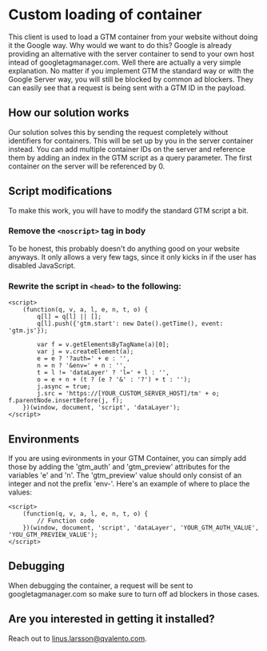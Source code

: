 # Custom loading of container
This client is used to load a GTM container from your website without doing it the Google way. Why would we want to do this? Google is already providing an alternative with the server container to send to your own host intead of googletagmanager.com. Well there are actually a very simple explanation. No matter if you implement GTM the standard way or with the Google Server way, you will still be blocked by common ad blockers. They can easily see that a request is being sent with a GTM ID in the payload. 

## How our solution works
Our solution solves this by sending the request completely without identifiers for containers. This will be set up by you in the server container instead. You can add multiple container IDs on the server and reference them by adding an index in the GTM script as a query parameter. The first container on the server will be referenced by 0. 

## Script modifications
To make this work, you will have to modify the standard GTM script a bit. 

### Remove the `<noscript>` tag in body
To be honest, this probably doesn't do anything good on your website anyways. It only allows a very few tags, since it only kicks in if the user has disabled JavaScript.

### Rewrite the script in `<head>` to the following:
```
<script>
    (function(q, v, a, l, e, n, t, o) {
        q[l] = q[l] || [];
        q[l].push({'gtm.start': new Date().getTime(), event: 'gtm.js'});

        var f = v.getElementsByTagName(a)[0];
        var j = v.createElement(a);
        e = e ? '?auth=' + e : '',
        n = n ? '&env=' + n : '',
        t = l != 'dataLayer' ? 'l=' + l : '',
        o = e + n + (t ? (e ? '&' : '?') + t : '');
        j.async = true;
        j.src = 'https://[YOUR_CUSTOM_SERVER_HOST]/tm' + o; f.parentNode.insertBefore(j, f);
    })(window, document, 'script', 'dataLayer');
</script>
```

## Environments
If you are using evironments in your GTM Container, you can simply add those by adding the 'gtm_auth' and 'gtm_preview' attributes for the variables 'e' and 'n'. The 'gtm_preview' value should only consist of an integer and not the prefix 'env-'. Here's an example of where to place the values:
```
<script>
    (function(q, v, a, l, e, n, t, o) {
        // Function code
    })(window, document, 'script', 'dataLayer', 'YOUR_GTM_AUTH_VALUE', 'YOU_GTM_PREVIEW_VALUE');
</script>
```

  
## Debugging
When debugging the container, a request will be sent to googletagmanager.com so make sure to turn off ad blockers in those cases.

## Are you interested in getting it installed?
Reach out to linus.larsson@qvalento.com. 
